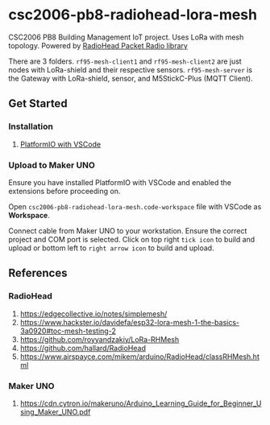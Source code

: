 # csc2006-pb8-radiohead-lora-mesh

CSC2006 PB8 Building Management IoT project. Uses LoRa with mesh topology. Powered by [RadioHead Packet Radio library](https://github.com/hallard/RadioHead)

There are 3 folders. `rf95-mesh-client1` and `rf95-mesh-client2` are just nodes with LoRa-shield and their respective sensors. `rf95-mesh-server` is the Gateway with LoRa-shield, sensor, and M5StickC-Plus (MQTT Client).

## Get Started

### Installation

1. [PlatformIO with VSCode](https://platformio.org/install/ide?install=vscode)

### Upload to Maker UNO

Ensure you have installed PlatformIO with VSCode and enabled the extensions before proceeding on.

Open `csc2006-pb8-radiohead-lora-mesh.code-workspace` file with VSCode as **Workspace**.

Connect cable from Maker UNO to your workstation. Ensure the correct project and COM port is selected. Click on top right `tick icon` to build and upload or bottom left to `right arrow icon` to build and upload.

## References

### RadioHead

1. https://edgecollective.io/notes/simplemesh/
2. https://www.hackster.io/davidefa/esp32-lora-mesh-1-the-basics-3a0920#toc-mesh-testing-2
3. https://github.com/royyandzakiy/LoRa-RHMesh
4. https://github.com/hallard/RadioHead
5. https://www.airspayce.com/mikem/arduino/RadioHead/classRHMesh.html

### Maker UNO

1. https://cdn.cytron.io/makeruno/Arduino_Learning_Guide_for_Beginner_Using_Maker_UNO.pdf
